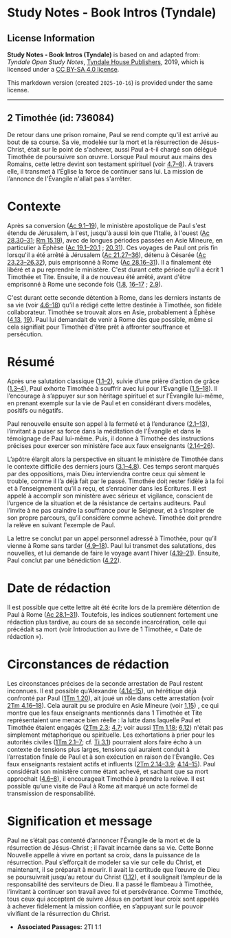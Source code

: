 # Study Notes - Book Intros (Tyndale)

## License Information

**Study Notes - Book Intros (Tyndale)** is based on and adapted from: _Tyndale Open Study Notes_, [Tyndale House Publishers](https://tyndaleopenresources.com/), 2019, which is licensed under a [CC BY-SA 4.0 license](https://creativecommons.org/licenses/by-sa/4.0/legalcode.en).

This markdown version (created `2025-10-16`) is provided under the same license.



--------------------------------

## 2 Timothée (id: 736084)

De retour dans une prison romaine, Paul se rend compte qu'il est arrivé au bout de sa course. Sa vie, modelée sur la mort et la résurrection de Jésus\-Christ, était sur le point de s'achever, aussi Paul a\-t\-il chargé son délégué Timothée de poursuivre son œuvre. Lorsque Paul mourut aux mains des Romains, cette lettre devint son testament spirituel (voir [4\.7–8](https://ref.ly/2Tim4:7-2Tim4:8)). À travers elle, il transmet à l’Église la force de continuer sans lui. La mission de l’annonce de l'Évangile n'allait pas s'arrêter.

Contexte
========

Après sa conversion ([Ac 9\.1–19](https://ref.ly/Acts9:1-Acts9:19)), le ministère apostolique de Paul s'est étendu de Jérusalem, à l'est, jusqu'à aussi loin que l'Italie, à l'ouest ([Ac 28\.30–31](https://ref.ly/Acts28:30-Acts28:31); [Rm 15\.19](https://ref.ly/Rom15:19)), avec de longues périodes passées en Asie Mineure, en particulier à Éphèse ([Ac 19\.1–20\.1](https://ref.ly/Acts19:1-Acts20:1) ; [20\.31](https://ref.ly/Acts20:31)). Ces voyages de Paul ont pris fin lorsqu'il a été arrêté à Jérusalem ([Ac 21\.27–36](https://ref.ly/Acts21:27-Acts21:36)), détenu à Césarée ([Ac 23\.23–26\.32](https://ref.ly/Acts23:23-Acts26:32)), puis emprisonné à Rome ([Ac 28\.16–31](https://ref.ly/Acts28:16-Acts28:31)). Il a finalement été libéré et a pu reprendre le ministère. C'est durant cette période qu'il a écrit 1 Timothée et Tite. Ensuite, il a de nouveau été arrêté, avant d'être emprisonné à Rome une seconde fois ([1\.8](https://ref.ly/2Tim1:8), [16–17](https://ref.ly/2Tim1:16-2Tim1:17) ; [2\.9](https://ref.ly/2Tim2:9)).

C'est durant cette seconde détention à Rome, dans les derniers instants de sa vie (voir [4\.6–18](https://ref.ly/2Tim4:6-2Tim4:18)) qu’il a rédigé cette lettre destinée à Timothée, son fidèle collaborateur. Timothée se trouvait alors en Asie, probablement à Éphèse ([4\.13](https://ref.ly/2Tim4:13), [19](https://ref.ly/2Tim4:19)). Paul lui demandait de venir à Rome dès que possible, même si cela signifiait pour Timothée d'être prêt à affronter souffrance et persécution.

Résumé
======

Après une salutation classique ([1\.1–2](https://ref.ly/2Tim1:1-2Tim1:2)), suivie d’une prière d’action de grâce ([1\.3–4](https://ref.ly/2Tim1:3-2Tim1:4)), Paul exhorte Timothée à souffrir avec lui pour l’Évangile ([1\.5–18](https://ref.ly/2Tim1:5-2Tim1:18)). Il l’encourage à s’appuyer sur son héritage spirituel et sur l’Évangile lui\-même, en prenant exemple sur la vie de Paul et en considérant divers modèles, positifs ou négatifs.

Paul renouvelle ensuite son appel à la fermeté et à l’endurance ([2\.1–13](https://ref.ly/2Tim2:1-2Tim2:13)), l’invitant à puiser sa force dans la méditation de l'Évangile et dans le témoignage de Paul lui\-même. Puis, il donne à Timothée des instructions précises pour exercer son ministère face aux faux enseignants ([2\.14–26](https://ref.ly/2Tim2:14-2Tim2:26)).

L’apôtre élargit alors la perspective en situant le ministère de Timothée dans le contexte difficile des derniers jours ([3\.1–4\.8](https://ref.ly/2Tim3:1-2Tim4:8)). Ces temps seront marqués par des oppositions, mais Dieu interviendra contre ceux qui sèment le trouble, comme il l’a déjà fait par le passé. Timothée doit rester fidèle à la foi et à l’enseignement qu’il a reçu, et s’enraciner dans les Écritures. Il est appelé à accomplir son ministère avec sérieux et vigilance, conscient de l’urgence de la situation et de la résistance de certains auditeurs. Paul l’invite à ne pas craindre la souffrance pour le Seigneur, et à s’inspirer de son propre parcours, qu’il considère comme achevé. Timothée doit prendre la relève en suivant l'exemple de Paul.

La lettre se conclut par un appel personnel adressé à Timothée, pour qu’il vienne à Rome sans tarder ([4\.9–18](https://ref.ly/2Tim4:9-2Tim4:18)). Paul lui transmet des salutations, des nouvelles, et lui demande de faire le voyage avant l’hiver ([4\.19–21](https://ref.ly/2Tim4:19-2Tim4:21)). Ensuite, Paul conclut par une bénédiction ([4\.22](https://ref.ly/2Tim4:22)).

Date de rédaction
=================

Il est possible que cette lettre ait été écrite lors de la première détention de Paul à Rome ([Ac 28\.1–31](https://ref.ly/Acts28:1-Acts28:31)). Toutefois, les indices soutiennent fortement une rédaction plus tardive, au cours de sa seconde incarcération, celle qui précédait sa mort (voir Introduction au livre de 1 Timothée, « Date de rédaction »).

Circonstances de rédaction
==========================

Les circonstances précises de la seconde arrestation de Paul restent inconnues. Il est possible qu’Alexandre ([4\.14–15](https://ref.ly/2Tim4:14-2Tim4:15)), un hérétique déjà confronté par Paul ([1Tm 1\.20](https://ref.ly/1Tim1:20)), ait joué un rôle dans cette arrestation (voir [2Tm 4\.16–18](https://ref.ly/2Tim4:16-2Tim4:18)). Cela aurait pu se produire en Asie Mineure (voir [1\.15](https://ref.ly/2Tim1:15)) , ce qui montre que les faux enseignants mentionnés dans 1 Timothée et Tite représentaient une menace bien réelle : la lutte dans laquelle Paul et Timothée étaient engagés ([2Tm 2\.3](https://ref.ly/2Tim2:3); [4\.7](https://ref.ly/2Tim4:7); voir aussi [1Tm 1\.18](https://ref.ly/1Tim1:18); [6\.12](https://ref.ly/1Tim6:12)) n'était pas simplement métaphorique ou spirituelle. Les exhortations à prier pour les autorités civiles ([1Tm 2\.1–7](https://ref.ly/1Tim2:1-1Tim2:7); cf. [Ti 3\.1](https://ref.ly/Titus3:1)) pourraient alors faire écho à un contexte de tensions plus larges, tensions qui auraient conduit à l’arrestation finale de Paul et à son exécution en raison de l'Évangile. Ces faux enseignants restaient actifs et influents ([2Tm 2\.14–3\.9](https://ref.ly/2Tim2:14-2Tim3:9); [4\.14–15](https://ref.ly/2Tim4:14-2Tim4:15)). Paul considérait son ministère comme étant achevé, et sachant que sa mort approchait ([4\.6–8](https://ref.ly/2Tim4:6-2Tim4:8)), il encourageait Timothée à prendre la relève. Il est possible qu’une visite de Paul à Rome ait marqué un acte formel de transmission de responsabilité.

Signification et message
========================

Paul ne s’était pas contenté d’annoncer l'Évangile de la mort et de la résurrection de Jésus\-Christ ; il l’avait incarnée dans sa vie. Cette Bonne Nouvelle appelle à vivre en portant sa croix, dans la puissance de la résurrection. Paul s’efforçait de modeler sa vie sur celle du Christ, et maintenant, il se préparait à mourir. Il avait la certitude que l’œuvre de Dieu se poursuivrait jusqu’au retour du Christ ([1\.12](https://ref.ly/2Tim1:12)), et il soulignait l’ampleur de la responsabilité des serviteurs de Dieu. Il a passé le flambeau à Timothée, l’invitant à continuer son travail avec foi et persévérance. Comme Timothée, tous ceux qui acceptent de suivre Jésus en portant leur croix sont appelés à achever fidèlement la mission confiée, en s’appuyant sur le pouvoir vivifiant de la résurrection du Christ.

* **Associated Passages:** 2TI 1:1

